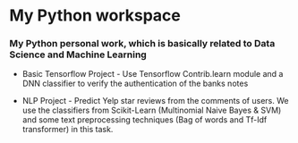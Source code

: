 # My Python workspace
### My Python personal work, which is basically related to Data Science and Machine Learning

- Basic Tensorflow Project - Use Tensorflow Contrib.learn module and a DNN classifier to verify the authentication of the banks notes

- NLP Project - Predict Yelp star reviews from the comments of users. We use the classifiers from Scikit-Learn (Multinomial Naive Bayes & SVM) and some text preprocessing techniques (Bag of words and Tf-Idf transformer) in this task.
